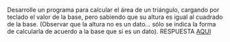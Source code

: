 Desarrolle un programa para calcular el área de un triángulo, cargando por teclado el valor de la base, pero sabiendo que su altura es igual al cuadrado de la base. (Observar que la altura no es un dato... sólo se indica la forma de calcularla de acuerdo a la base que sí es un dato).
RESPUESTA [AQUI](https://github.com/natimmansilla/GuiaEjerciciosProgramacion-AED/blob/0f395239d55802e6bb20d5e84711d10a01d2d595/Guia%2001/G01-Ej03.py)
